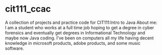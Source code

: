# cit111_ccac
A collection of projects and practice code for CIT111:Intro to Java
About me: I am a student who works at a full time job hoping to get a degree in cyber forensics and eventually get degrees in Informational Technology and maybe now Java coding.
I've been on computers all my life having decent knowledge in microsoft products, adobe products, and some music software.
